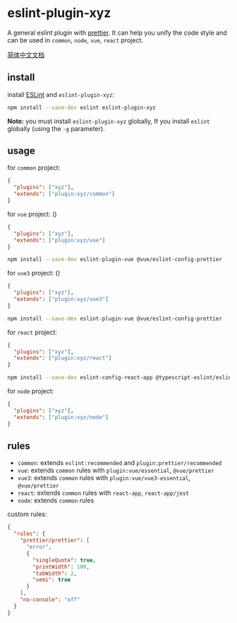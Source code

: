# eslint-plugin-xyz

A general eslint plugin with [prettier](https://prettier.io/). It can help you unify the code style and can be used in `common`, `node`, `vue`, `react` project.

[简体中文文档](./CN.md)

## install

install [ESLint](http://eslint.org) and `eslint-plugin-xyz`:

```bash
npm install --save-dev eslint eslint-plugin-xyz
```

**Note:** you must install `eslint-plugin-xyz` globally, If you install `eslint` globally (using the `-g` parameter).

## usage

for `common` project:

```json
{
  "plugins": ["xyz"],
  "extends": ["plugin:xyz/common"]
}
```

for `vue` project: ()

```json
{
  "plugins": ["xyz"],
  "extends": ["plugin:xyz/vue"]
}
```

```bash
npm install --save-dev eslint-plugin-vue @vue/eslint-config-prettier
```

for `vue3` project: ()

```json
{
  "plugins": ["xyz"],
  "extends": ["plugin:xyz/vue3"]
}
```

```bash
npm install --save-dev eslint-plugin-vue @vue/eslint-config-prettier
```

for `react` project:

```json
{
  "plugins": ["xyz"],
  "extends": ["plugin:xyz/react"]
}
```

```bash
npm install --save-dev eslint-config-react-app @typescript-eslint/eslint-plugin@^4.0.0 @typescript-eslint/parser@^4.0.0 babel-eslint@^10.0.0 eslint@^7.5.0 eslint-plugin-flowtype@^5.2.0 eslint-plugin-import@^2.22.0 eslint-plugin-jsx-a11y@^6.3.1 eslint-plugin-react@^7.20.3 eslint-plugin-react-hooks@^4.0.8
```

for `node` project:

```json
{
  "plugins": ["xyz"],
  "extends": ["plugin:xyz/node"]
}
```

## rules

- `common`: extends `eslint:recommended` and `plugin:prettier/recommended`
- `vue`: extends `common` rules with `plugin:vue/essential`, `@vue/prettier`
- `vue3`: extends `common` rules with `plugin:vue/vue3-essential`, `@vue/prettier`
- `react`: extends `common` rules with `react-app`, `react-app/jest`
- `node`: extends `common` rules

custom rules:

```json
{
  "rules": {
    "prettier/prettier": [
      "error",
      {
        "singleQuote": true,
        "printWidth": 100,
        "tabWidth": 2,
        "semi": true
      }
    ],
    "no-console": "off"
  }
}
```
